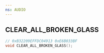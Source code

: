 ```yaml
---
ns: AUDIO
---
```

## CLEAR_ALL_BROKEN_GLASS

```c
// 0xB32209EFFDC04913 0xE6B033BF
void CLEAR_ALL_BROKEN_GLASS();
```


